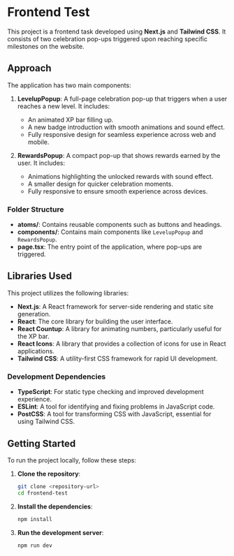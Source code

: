 # Frontend Test

This project is a frontend task developed using **Next.js** and **Tailwind CSS**. It consists of two celebration pop-ups triggered upon reaching specific milestones on the website.

## Approach

The application has two main components:

1. **LevelupPopup**: A full-page celebration pop-up that triggers when a user reaches a new level. It includes:
   - An animated XP bar filling up.
   - A new badge introduction with smooth animations and sound effect.
   - Fully responsive design for seamless experience across web and mobile.

2. **RewardsPopup**: A compact pop-up that shows rewards earned by the user. It includes:
   - Animations highlighting the unlocked rewards with sound effect.
   - A smaller design for quicker celebration moments.
   - Fully responsive to ensure smooth experience across devices.

### Folder Structure

- **atoms/**: Contains reusable components such as buttons and headings.
- **components/**: Contains main components like `LevelupPopup` and `RewardsPopup`.
- **page.tsx**: The entry point of the application, where pop-ups are triggered.

## Libraries Used

This project utilizes the following libraries:

- **Next.js**: A React framework for server-side rendering and static site generation.
- **React**: The core library for building the user interface.
- **React Countup**: A library for animating numbers, particularly useful for the XP bar.
- **React Icons**: A library that provides a collection of icons for use in React applications.
- **Tailwind CSS**: A utility-first CSS framework for rapid UI development.

### Development Dependencies
- **TypeScript**: For static type checking and improved development experience.
- **ESLint**: A tool for identifying and fixing problems in JavaScript code.
- **PostCSS**: A tool for transforming CSS with JavaScript, essential for using Tailwind CSS.

## Getting Started

To run the project locally, follow these steps:

1. **Clone the repository**:
   ```bash
   git clone <repository-url>
   cd frontend-test

2. **Install the dependencies**:
    ```bash
    npm install

3. **Run the development server**:
    ```bash
    npm run dev